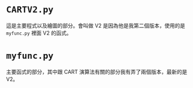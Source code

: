 # `CARTV2.py`

這是主要程式以及繪圖的部分。會叫做 V2 是因為他是我第二個版本，使用的是 `myfunc.py` 裡面 V2 的函式。

# `myfunc.py`

主要函式的部分，其中跟 CART 演算法有關的部分我有弄了兩個版本，最新的是 V2。
